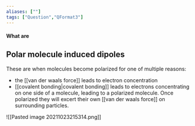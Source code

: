 ```yaml
---
aliases: [""]
tags: ["Question","QFormat3"]
---
```


#### What are
## Polar molecule induced dipoles
These are when molecules become polarized for one of multiple reasons:
- the [[van der waals force]] leads to electron concentration
- [[covalent bonding|covalent bonding]] leads to electrons concentrating on one side of a molecule, leading to a polarized molecule.
Once polarized they will excert their own [[van der waals force]] on surrounding particles.

![[Pasted image 20211023215314.png]]